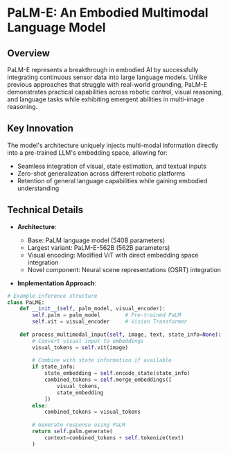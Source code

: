 # PaLM-E: An Embodied Multimodal Language Model

## Overview
PaLM-E represents a breakthrough in embodied AI by successfully integrating continuous sensor data into large language models. Unlike previous approaches that struggle with real-world grounding, PaLM-E demonstrates practical capabilities across robotic control, visual reasoning, and language tasks while exhibiting emergent abilities in multi-image reasoning.

## Key Innovation
The model's architecture uniquely injects multi-modal information directly into a pre-trained LLM's embedding space, allowing for:
- Seamless integration of visual, state estimation, and textual inputs
- Zero-shot generalization across different robotic platforms
- Retention of general language capabilities while gaining embodied understanding

## Technical Details
- **Architecture**: 
  - Base: PaLM language model (540B parameters)
  - Largest variant: PaLM-E-562B (562B parameters)
  - Visual encoding: Modified ViT with direct embedding space integration
  - Novel component: Neural scene representations (OSRT) integration

- **Implementation Approach**:
```python
# Example inference structure
class PaLME:
    def __init__(self, palm_model, visual_encoder):
        self.palm = palm_model        # Pre-trained PaLM
        self.vit = visual_encoder     # Vision Transformer
        
    def process_multimodal_input(self, image, text, state_info=None):
        # Convert visual input to embeddings
        visual_tokens = self.vit(image)
        
        # Combine with state information if available
        if state_info:
            state_embedding = self.encode_state(state_info)
            combined_tokens = self.merge_embeddings([
                visual_tokens, 
                state_embedding
            ])
        else:
            combined_tokens = visual_tokens
            
        # Generate response using PaLM
        return self.palm.generate(
            context=combined_tokens + self.tokenize(text)
        )
